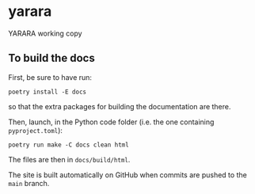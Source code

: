 # yarara
YARARA working copy

## To build the docs

First, be sure to have run:

```
poetry install -E docs
```

so that the extra packages for building the documentation are there.

Then, launch, in the Python code folder (i.e. the one containing `pyproject.toml`):

```
poetry run make -C docs clean html
```

The files are then in `docs/build/html`.

The site is built automatically on GitHub when commits are pushed to the `main` branch.
